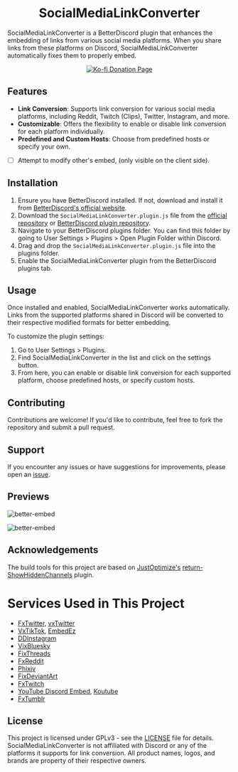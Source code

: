 <h1 align="center">
  SocialMediaLinkConverter
</h1>

<p>
    SocialMediaLinkConverter is a BetterDiscord plugin that enhances the embedding of links from various social media platforms. When you share links from these platforms on Discord, SocialMediaLinkConverter automatically fixes them to properly embed.
</p>

<p align="center">
    <a href="https://ko-fi.com/P5P8OF276">
        <img src="https://ko-fi.com/img/githubbutton_sm.svg" alt="Ko-fi Donation Page">
    </a>
</p>

## Features

-   **Link Conversion**: Supports link conversion for various social media platforms, including Reddit, Twitch (Clips), Twitter, Instagram, and more.
-   **Customizable**: Offers the flexibility to enable or disable link conversion for each platform individually.
-   **Predefined and Custom Hosts**: Choose from predefined hosts or specify your own.
-   [ ] Attempt to modify other's embed, (only visible on the client side).

## Installation

1. Ensure you have BetterDiscord installed. If not, download and install it from [BetterDiscord's official website](https://betterdiscord.app/).
2. Download the `SocialMediaLinkConverter.plugin.js` file from the [official repository](https://github.com/RoyRiv3r/SocialMediaLinkConverter.plugin.js/blob/main/SocialMediaLinkConverter.plugin.js) or [BetterDiscord plugin repository](https://betterdiscord.app/plugin/SocialMediaLinkConverter).
3. Navigate to your BetterDiscord plugins folder. You can find this folder by going to User Settings > Plugins > Open Plugin Folder within Discord.
4. Drag and drop the `SocialMediaLinkConverter.plugin.js` file into the plugins folder.
5. Enable the SocialMediaLinkConverter plugin from the BetterDiscord plugins tab.

## Usage

Once installed and enabled, SocialMediaLinkConverter works automatically. Links from the supported platforms shared in Discord will be converted to their respective modified formats for better embedding.

To customize the plugin settings:

1. Go to User Settings > Plugins.
2. Find SocialMediaLinkConverter in the list and click on the settings button.
3. From here, you can enable or disable link conversion for each supported platform, choose predefined hosts, or specify custom hosts.

## Contributing

Contributions are welcome! If you'd like to contribute, feel free to fork the repository and submit a pull request.

## Support

If you encounter any issues or have suggestions for improvements, please open an [issue](https://github.com/RoyRiv3r/SocialMediaLinkConverter.plugin.js/issues/new).

## Previews

![better-embed](https://github.com/RoyRiv3r/SocialMediaLinkConverter.plugin.js/assets/41067116/62d383b9-d0fa-4c14-956c-8fc4dcd5d0d5)

![better-embed](https://github.com/RoyRiv3r/SocialMediaLinkConverter.plugin.js/assets/41067116/418c1cb1-9e7f-43ed-be0a-8acf85cd8db5)

## Acknowledgements

The build tools for this project are based on [JustOptimize's](https://github.com/JustOptimize) [return-ShowHiddenChannels](https://github.com/JustOptimize/return-ShowHiddenChannels) plugin.

# Services Used in This Project

-   [FxTwitter](https://github.com/FixTweet/FxTwitter), [vxTwitter](https://github.com/dylanpdx/BetterTwitFix)
-   [VxTikTok](https://github.com/dylanpdx/vxtiktok), [EmbedEz](https://embedez.com)
-   [DDInstagram](https://github.com/Wikidepia/InstaFix)
-   [VixBluesky](https://github.com/Rapougnac/VixBluesky)
-   [FixThreads](https://github.com/milanmdev/fixthreads)
-   [FxReddit](https://github.com/MinnDevelopment/fxreddit)
-   [Phixiv](https://github.com/thelaao/phixiv)
-   [FixDeviantArt](https://github.com/Tschrock/fixdeviantart)
-   [FxTwitch](https://github.com/seriaati/fxtwitch)
-   [YouTube Discord Embed](https://github.com/ray-1337/youtube-discord-embed), [Koutube](https://github.com/iGerman00/koutube)
-   [FxTumblr](https://github.com/knuxify/fxtumblr)

## License

This project is licensed under GPLv3 - see the [LICENSE](https://github.com/RoyRiv3r/SocialMediaLinkConverter.plugin.js/blob/main/LICENSE) file for details.  
SocialMediaLinkConverter is not affiliated with Discord or any of the platforms it supports for link conversion. All product names, logos, and brands are property of their respective owners.
